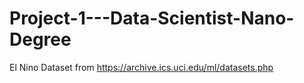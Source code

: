 # Project-1---Data-Scientist-Nano-Degree
El Nino Dataset from https://archive.ics.uci.edu/ml/datasets.php

